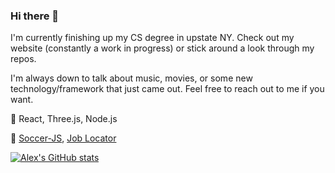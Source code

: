 ### Hi there 👋
I'm currently finishing up my CS degree in upstate NY. Check out my website (constantly a work in progress) or stick around a look through my repos. 

I'm always down to talk about music, movies, or some new technology/framework that just came out. Feel free to reach out to me if you want.

🌱 React, Three.js, Node.js

🔭 [Soccer-JS](https://github.com/alex-zaykowski/Soccer-JS), [Job Locator](https://github.com/alex-zaykowski/REST_API)

[![Alex's GitHub stats](https://github-readme-stats.vercel.app/api?username=alex-zaykowski)](https://github.com/alex-zaykowski/github-readme-stats)
<!--
**alex-zaykowski/alex-zaykowski** is a ✨ _special_ ✨ repository because its `README.md` (this file) appears on your GitHub profile.

Here are some ideas to get you started:

- 🔭 I’m currently working on ...
- 🌱 I’m currently learning ...
- 👯 I’m looking to collaborate on ...
- 🤔 I’m looking for help with ...
- 💬 Ask me about ...
- 📫 How to reach me: ...
- 😄 Pronouns: ...
- ⚡ Fun fact: ...
-->
